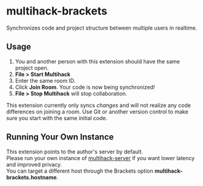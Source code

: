 # multihack-brackets
Synchronizes code and project structure between multiple users in realtime.

## Usage
1. You and another person with this extension should have the same project open.  
2. **File > Start Multihack**  
3. Enter the same room ID.    
4. Click **Join Room**. Your code is now being synchronized!  
5. **File > Stop Multihack** will stop collaboration.  

This extension currently only syncs *changes* and will not realize any code differences on joining a room. Use Git or another version control to make sure you start with the same initial code.

## Running Your Own Instance
This extension points to the author's server by default.  
Please run your own instance of [multihack-server](https://github.com/RationalCoding/multihack-server) if you want lower latency and improved privacy.  
You can target a different host through the Brackets option **multihack-brackets.hostname**.
